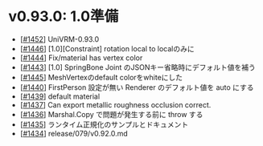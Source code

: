 # v0.93.0: 1.0準備

* [[\#1452](https://github.com/vrm-c/UniVRM/pull/1452)] UniVRM-0.93.0
* [[\#1446](https://github.com/vrm-c/UniVRM/pull/1446)] [1.0][Constraint] rotation local to localのみに
* [[\#1444](https://github.com/vrm-c/UniVRM/pull/1444)] Fix/material has vertex color
* [[\#1443](https://github.com/vrm-c/UniVRM/pull/1443)] [1.0] SpringBone Joint のJSONキー省略時にデフォルト値を補う
* [[\#1445](https://github.com/vrm-c/UniVRM/pull/1445)] MeshVertexのdefault colorをwhiteにした
* [[\#1440](https://github.com/vrm-c/UniVRM/pull/1440)] FirstPerson 設定が無い Renderer のデフォルト値を auto にする
* [[\#1439](https://github.com/vrm-c/UniVRM/pull/1439)] default material
* [[\#1437](https://github.com/vrm-c/UniVRM/pull/1437)] Can export metallic roughness occlusion correct.
* [[\#1436](https://github.com/vrm-c/UniVRM/pull/1436)] Marshal.Copy で問題が発生する前に throw する
* [[\#1435](https://github.com/vrm-c/UniVRM/pull/1435)] ランタイム正規化のサンプルとドキュメント
* [[\#1434](https://github.com/vrm-c/UniVRM/pull/1434)] release/079/v0.92.0.md
